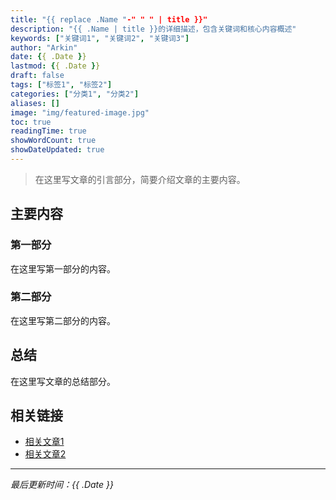 ```yaml
---
title: "{{ replace .Name "-" " " | title }}"
description: "{{ .Name | title }}的详细描述，包含关键词和核心内容概述"
keywords: ["关键词1", "关键词2", "关键词3"]
author: "Arkin"
date: {{ .Date }}
lastmod: {{ .Date }}
draft: false
tags: ["标签1", "标签2"]
categories: ["分类1", "分类2"]
aliases: []
image: "img/featured-image.jpg"
toc: true
readingTime: true
showWordCount: true
showDateUpdated: true
---
```


> 在这里写文章的引言部分，简要介绍文章的主要内容。

## 主要内容

### 第一部分

在这里写第一部分的内容。

### 第二部分

在这里写第二部分的内容。

## 总结

在这里写文章的总结部分。

## 相关链接

- [相关文章1](/posts/related-post-1)
- [相关文章2](/posts/related-post-2)

---

*最后更新时间：{{ .Date }}*
